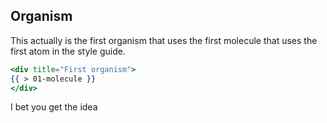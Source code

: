 ## Organism

This actually is the first organism that uses the first molecule that uses the first atom in the style guide.

```handlebars
<div title="First organism">
{{ > 01-molecule }}
</div>
```

I bet you get the idea